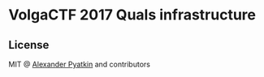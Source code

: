# VolgaCTF 2017 Quals infrastructure

## License
MIT @ [Alexander Pyatkin](https://github.com/aspyatkin) and contributors
